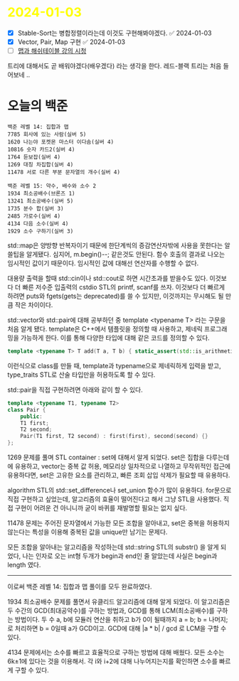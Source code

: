 # <span style="color:yellow">2024-01-03</span>

- [x] Stable-Sort는 병합정렬이라는데 이것도 구현해봐야겠다. ✅ 2024-01-03
- [x] Vector, Pair, Map 구현 ✅ 2024-01-03
- [ ] [맵과 해쉬테이블 강의 시청](https://www.youtube.com/watch?v=ZBu_slSH5Sk)

트리에 대해서도 곧 배워야겠다(배우겠다) 라는 생각을 한다. 레드-블랙 트리는 처음 들어보네 ..

# 오늘의 백준
```level14
백준 레벨 14: 집합과 맵
7785 회사에 있는 사람(실버 5)
1620 나는야 포켓몬 마스터 이다솜(실버 4)
10816 숫자 카드2(실버 4)
1764 듣보잡(실버 4)
1269 대칭 차집합(실버 4)
11478 서로 다른 부분 문자열의 개수(실버 4)

백준 레벨 15: 약수, 배수와 소수 2
1934 최소공배수(브론즈 1)
13241 최소공배수(실버 5)
1735 분수 합(실버 3)
2485 가로수(실버 4)
4134 다음 소수(실버 4)
1929 소수 구하기(실버 3)
```

std::map은 양방향 반복자이기 때문에 한단계씩의 증감연산자밖에 사용을 못한다는 알쓸팁을 알게됐다.
심지어, m.begin()--; 같은것도 안된다. 함수 호출의 결과로 나오는 임시적인 값이기 때문이다. 임시적인 값에 대해선 연산자를 수행할 수 없다.

대용량 출력을 할때 std::cin이나 std::cout로 하면 시간초과를 받을수도 있다.
이것보다 더 빠른 저수준 입출력의 cstdio STL의 printf, scanf를 쓰자.
이것보다 더 빠르게 하려면 puts와 fgets(gets는 deprecated)를 쓸 수 있지만, 이것까지는 무시해도 될 만큼 작은 차이이다.

std::vector와 std::pair에 대해 공부하던 중 template \<typename T\> 라는 구문을 처음 알게 됐다.
template은 C++에서 템플릿을 정의할 때 사용하고, 제네릭 프로그래밍을 가능하게 한다. 
이를 통해 다양한 타입에 대해 같은 코드를 정의할 수 있다.

```cpp
template <typename T> T add(T a, T b) { static_assert(std::is_arithmetic<T>::value, "T must be an arithmetic type"); return a + b; }
```

이런식으로 class를 만들 때, template과 typename으로 제네릭하게 입력을 받고, type_traits STL로 산술 타입만을 허용하도록 할 수 있다.

std::pair을 직접 구현하려면 아래와 같이 할 수 있다.
```cpp
template <typename T1, typename T2>
class Pair {
	public:
	T1 first;
	T2 second;
	Pair(T1 first, T2 second) : first(first), second(second) {}
};
```


1269 문제를 풀며 STL container : set에 대해서 알게 되었다. set은 집합을 다루는데에 유용하고, vector는 중복 값 허용, 메모리상 일차적으로 나열하고 무작위적인 접근에 유용하다면, set은 고유한 요소를 관리하고, 빠른 조회 삽입 삭제가 필요할 때 유용하다.

algorithm STL의 std::set_difference나 set_union 함수가 많이 유용하다.
for문으로 직접 구현하고 싶었는데, 알고리즘의 효율이 떨어진다고 해서 그냥 STL을 사용했다. 직접 구현이 어려운 건 아니니까 굳이 바퀴를 재발명할 필요는 없지 싶다.

11478 문제는 주어진 문자열에서 가능한 모든 조합을 알아내고, set은 중복을 허용하지 않는다는 특성을 이용해 중복된 값을 unique만 남기는 문제다.

모든 조합을 알아내는 알고리즘을 작성하는데 std::string STL의 substr() 을 알게 되었다, 나는 인자로 오는 int형 두개가 begin과 end인 줄 알았는데 사실은 begin과 length 였다.


- - -

이로써 백준 레벨 14: 집합과 맵 풀이를 모두 완료하였다.

1934 최소공배수 문제를 풀면서 유클리드 알고리즘에 대해 알게 되었다.
이 알고리즘은 두 수간의 GCD(최대공약수)를 구하는 방법과, GCD를 통해 LCM(최소공배수)를 구하는 방법이다.
두 수 a, b에 모듈러 연산을 취하고 b가 0이 될때까지 a = b; b = 나머지; 로 처리하면 b = 0일때 a가 GCD이고. GCD에 대해 |a * b|  / gcd 로 LCM을 구할 수 있다.


4134 문제에서는 소수를 빠르고 효율적으로 구하는 방법에 대해 배웠다. 모든 소수는 6k±1에 있다는 것을 이용해서. 각 i와 i+2에 대해 나누어지는지를 확인하면 소수를 빠르게 구할 수 있다.
